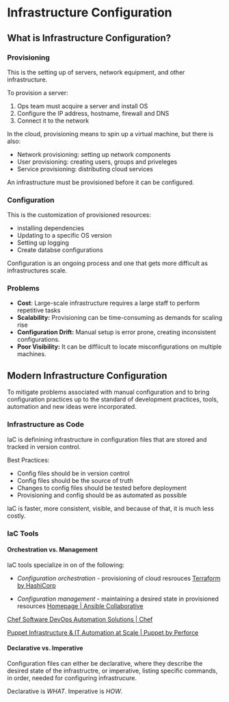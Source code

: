 # Infrastructure Configuration

## What is Infrastructure Configuration?

### Provisioning

This is the setting up of servers, network equipment, and other infrastructure.

To provision a server:

1. Ops team must acquire a server and install OS
2. Configure the IP address, hostname, firewall and DNS
3. Connect it to the network

In the cloud, provisioning means to spin up a virtual machine, but there is also:

- Network provisioning: setting up network components
- User provisioning: creating users, groups and priveleges
- Service provisioning: distributing cloud services

An infrastructure must be provisioned before it can be configured.

### Configuration

This is the customization of provisioned resources:

- installing dependencies
- Updating to a specific OS version
- Setting up logging
- Create databse configurations

Configuration is an ongoing process and one that gets more difficult as infrastructures scale.

### Problems

- **Cost**: Large-scale infrastructure requires a large staff to perform repetitive tasks
- **Scalability:** Provisioning can be time-consuming as demands for scaling rise
- **Configuration Drift:** Manual setup is error prone, creating inconsistent configurations.
- **Poor Visibility:** It can be diffiicult to locate misconfigurations on multiple machines.

## Modern Infrastructure Configuration

To mitigate problems associated with manual configuration and to bring configuration practices up to the standard of development practices, tools, automation and new ideas were incorporated.

### Infrastructure as Code

IaC is definining infrastructure in configuration files that are stored and tracked in version control.

Best Practices:

- Config files should be in version control
- Config files should be the source of truth
- Changes to config files should be tested before deployment
- Provisioning and config should be as automated as possible

IaC is faster, more consistent, visible, and because of that, it is much less costly.

### IaC Tools

#### Orchestration vs. Management

IaC tools specialize in on of the following:

- *Configuration orchestration -* provisioning of cloud resrouces
[Terraform by HashiCorp](https://www.terraform.io/)

- *Configuration management -* maintaining a desired state in provisioned resources
[Homepage | Ansible Collaborative](https://www.ansible.com/)

[Chef Software DevOps Automation Solutions | Chef](https://www.chef.io/)

[Puppet Infrastructure &amp; IT Automation at Scale | Puppet by Perforce](https://puppet.com/)

#### Declarative vs. Imperative

Configuration files can either be declarative, where they describe the desired state of the infrastructre, or imperative, listing specific commands, in order, needed for configuring infrastrucure.

Declarative is *WHAT*. Imperative is *HOW*.

